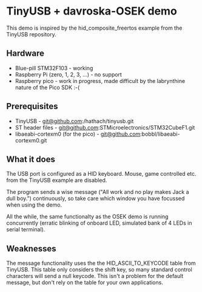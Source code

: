 # TinyUSB + davroska-OSEK demo

This demo is inspired by the hid_composite_freertos example from the TinyUSB repository.

## Hardware

* Blue-pill STM32F103 - working
* Raspberry Pi (zero, 1, 2, 3, ...) - no support
* Raspberry pico - work in progress, made difficult by the labrynthine nature of the Pico SDK :-(

## Prerequisites

* TinyUSB - git@github.com:/hathach/tinyusb.git
* ST header files - git@github.com:STMicroelectronics/STM32CubeF1.git
* libaeabi-cortexm0 (for the pico) - git@github.com:bobbl/libaeabi-cortexm0.git

## What it does

The USB port is configured as a HID keyboard. Mouse, game controlled etc. from the TinyUSB example
are disabled.

The program sends a wise message ("All work and no play makes Jack a dull boy.") continuously,
so take care which window you have focussed when using the demo.

All the while, the same functionalty as the OSEK demo is running concurrently (erratic blinking
of onboard LED, simulated bank of 4 LEDs in serial terminal).

## Weaknesses

The message functionality uses the the HID_ASCII_TO_KEYCODE table from TinyUSB. This table
only considers the shift key, so many standard control characters will send a null keycode.
This isn't a problem for the default message, but don't rely on the table for your own applications.

